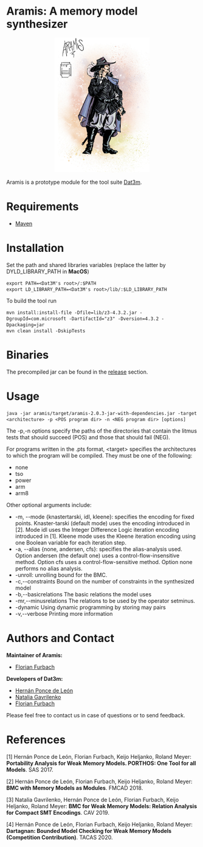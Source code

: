 # Aramis: A memory model synthesizer

<p align="center"> 
<img src="aramis.jpg" width="250">
</p>

Aramis is a prototype module for the tool suite [Dat3m](https://github.com/hernanponcedeleon/Dat3M/).

Requirements
======
* [Maven](https://maven.apache.org/)

Installation
======
Set the path and shared libraries variables (replace the latter by DYLD_LIBRARY_PATH in **MacOS**)
```
export PATH=<Dat3M's root>/:$PATH
export LD_LIBRARY_PATH=<Dat3M's root>/lib/:$LD_LIBRARY_PATH
```

To build the tool run
```
mvn install:install-file -Dfile=lib/z3-4.3.2.jar -DgroupId=com.microsoft -DartifactId="z3" -Dversion=4.3.2 -Dpackaging=jar
mvn clean install -DskipTests
```

Binaries
======
The precompiled jar can be found in the [release](https://github.com/florianfurbach/Aramis/releases) section.

Usage
======

```
java -jar aramis/target/aramis-2.0.3-jar-with-dependencies.jar -target <architecture> -p <POS program dir> -n <NEG program dir> [options]
```
The -p,-n options specify the paths of the directories that contain the litmus tests that should succeed (POS) and those that should fail (NEG).

For programs written in the .pts format, \<target> specifies the architectures to which the program will be compiled. 
They must be one of the following: 
- none
- tso
- power
- arm
- arm8

Other optional arguments include:
- -m, --mode {knastertarski, idl, kleene}: specifies the encoding for fixed points. Knaster-tarski (default mode) uses the encoding introduced in [2]. Mode idl uses the Integer Difference Logic iteration encoding introduced in [1]. Kleene mode uses the Kleene iteration encoding using one Boolean variable for each iteration step.
- -a, --alias {none, andersen, cfs}: specifies the alias-analysis used. Option andersen (the default one) uses a control-flow-insensitive method. Option cfs uses a control-flow-sensitive method. Option none performs no alias analysis.
- -unroll: unrolling bound for the BMC.
- -c,--constraints <arg>       Bound on the number of constraints in the synthesized model
- -b,--basicrelations <arg>    The basic relations the model uses
- -mr,--minusrelations <arg>   The relations to be used by the operator setminus.
- -dynamic                     Using dynamic programming by storing may pairs
- -v,--verbose                 Printing more information

Authors and Contact
======
**Maintainer of Aramis:**

* [Florian Furbach](mailto:f.furbach@tu-braunschweig.de)

**Developers of Dat3m:**

* [Hernán Ponce de León](mailto:hernan.ponce@unibw.de)
* [Natalia Gavrilenko](mailto:natalia.gavrilenko@aalto.fi)
* [Florian Furbach](mailto:f.furbach@tu-braunschweig.de)

Please feel free to contact us in case of questions or to send feedback.

References
======
[1] Hernán Ponce de León, Florian Furbach, Keijo Heljanko, Roland Meyer: **Portability Analysis for Weak Memory Models. PORTHOS: One Tool for all Models**. SAS 2017.

[2] Hernán Ponce de León, Florian Furbach, Keijo Heljanko, Roland Meyer: **BMC with Memory Models as Modules**. FMCAD 2018.

[3] Natalia Gavrilenko, Hernán Ponce de León, Florian Furbach, Keijo Heljanko, Roland Meyer: **BMC for Weak Memory Models: Relation Analysis for Compact SMT Encodings**. CAV 2019.

[4] Hernán Ponce de León, Florian Furbach, Keijo Heljanko, Roland Meyer: **Dartagnan: Bounded Model Checking for Weak Memory Models (Competition Contribution)**. TACAS 2020.

